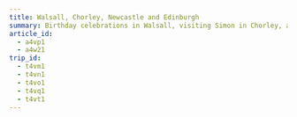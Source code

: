 ```yaml
---
title: Walsall, Chorley, Newcastle and Edinburgh
summary: Birthday celebrations in Walsall, visiting Simon in Chorley, a Great Exhibition in Newcastle and a return to the Edinburgh festivals.
article_id:
  - a4vp1
  - a4w21
trip_id:
  - t4vm1
  - t4vn1
  - t4vo1
  - t4vq1
  - t4vt1
---
```

